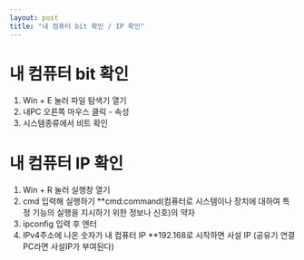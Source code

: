 ```yaml
---
layout: post
title: "내 컴퓨터 bit 확인 / IP 확인"
---
```


# 내 컴퓨터 bit 확인
1. Win + E 눌러 파일 탐색기 열기
2. 내PC 오른쪽 마우스 클릭 - 속성
3. 시스템종류에서 비트 확인

# 내 컴퓨터 IP 확인
1. Win + R 눌러 실행창 열기
2. cmd 입력해 실행하기 **cmd:command(컴퓨터로 시스템이나 장치에 대하여 특정 기능의 실행을 지시하기 위한 정보나 신호)의 약자
3. ipconfig 입력 후 엔터
4. IPv4주소에 나온 숫자가 내 컴퓨터 IP
**192.168로 시작하면 사설 IP (공유기 연결 PC라면 사설IP가 부여된다)


